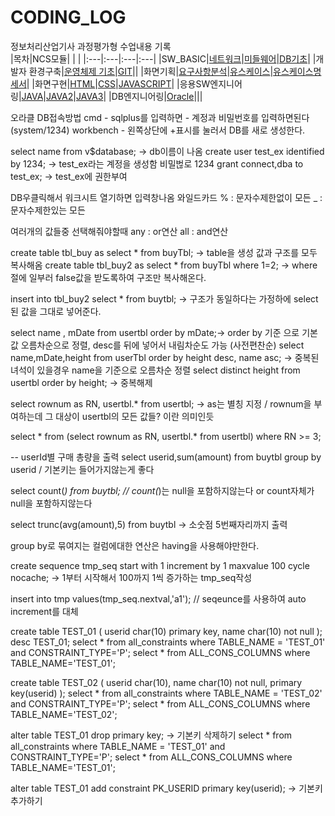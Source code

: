 # CODING_LOG
정보처리산업기사 과정평가형 수업내용 기록 <br>
|목차|NCS모듈| | |
|:---|:---|:---|:---|
|SW_BASIC|[네트워크](./SW_BASIC/네트워크)|[미들웨어](./SW_BASIC/미들웨어)|[DB기초](./SW_BASIC/DB기초)|
|개발자 환경구축|[운영체제 기초](./개발자_환경구축/리눅스)|[GIT](./개발자_환경구축/GIT)||
|화면기획|[요구사항분석](./화면기획/요구사항분석)|[유스케이스](./화면기획/유스케이스)|[유스케이스명세서](./화면기획/유스케이스명세서)|
|화면구현|[HTML](./화면구현/HTML)|[CSS](./화면구현/CSS)|[JAVASCRIPT](./화면구현/JS)|
|응용SW엔지니어링|[JAVA](./프로그래밍언어/JAVA)|[JAVA2](./프로그래밍언어/JAVA2)|[JAVA3](./프로그래밍언어/JAVA3)|
|DB엔지니어링|[Oracle](./DB엔지니어링/ORACLE)|||

오라클 DB접속방법
cmd - sqlplus를 입력하면 - 계정과 비밀번호를 입력하면된다(system/1234)
workbench - 왼쪽상단에 +표시를 눌러서 DB를 새로 생성한다.

select name from v$database; -> db이름이 나옴
create user test_ex identified by 1234; -> test_ex라는 계정을 생성함 비밀벊로 1234
grant connect,dba to test_ex; -> test_ex에 권한부여

DB우클릭해서 워크시트 열기하면 입력창나옴
와일드카드 % : 문자수제한없이 모든
          _ : 문자수제한있는 모든

여러개의 값들중 선택해줘야할때
any : or연산
all : and연산

create table tbl_buy as select * from buyTbl; -> table을 생성 값과 구조를 모두 복사해옴
create table tbl_buy2 as select * from buyTbl where 1=2; -> where절에 일부러 false값을 받도록하여 구조만 복사해온다.

insert into tbl_buy2 select * from buytbl; -> 구조가 동일하다는 가정하에 select된 값을 그대로 넣어준다.

select name , mDate from usertbl order by mDate;-> order by 기준 으로 기본값 오름차순으로 정렬, desc를 뒤에 넣어서 내림차순도 가능 (사전편찬순)
select name,mDate,height from userTbl order by height desc, name asc; -> 중복된 녀석이 있을경우 name을 기준으로 오름차순 정렬
select distinct height from usertbl order by height; -> 중복해제

select rownum as RN, usertbl.* from usertbl; -> as는 별칭 지정 / rownum을 부여하는데 그 대상이 usertbl의 모든 값들? 이란 의미인듯

select * from
(select rownum as RN, usertbl.* from usertbl)
where RN >= 3;

-- userId별 구매 총량을 출력
select userid,sum(amount) from buytbl group by userid / 기본키는 들어가지않는게 좋다

select count(*) from buytbl; // count(*)는 null을 포함하지않는다 or count자체가 null을 포함하지않는다

select trunc(avg(amount),5) from buytbl -> 소숫점 5번째자리까지 출력

group by로 묶여지는 컬럼에대한 연산은 having을 사용해야만한다.

create sequence tmp_seq start with 1 increment by 1 maxvalue 100 cycle nocache; -> 1부터 시작해서 100까지 1씩 증가하는 tmp_seq작성

insert into tmp values(tmp_seq.nextval,'a1');          // seqeunce를 사용하여 auto increment를 대체

create table TEST_01 (
    userid char(10) primary key,
    name char(10) not null
);
desc TEST_01;
select * from all_constraints where TABLE_NAME = 'TEST_01' and CONSTRAINT_TYPE='P';
select * from ALL_CONS_COLUMNS where TABLE_NAME='TEST_01';

create table TEST_02 (
    userid char(10),
    name char(10) not null,
    primary key(userid)
); 
select * from all_constraints where TABLE_NAME = 'TEST_02' and CONSTRAINT_TYPE='P';
select * from ALL_CONS_COLUMNS where TABLE_NAME='TEST_02';

alter table TEST_01 drop primary key; -> 기본키 삭제하기
select * from all_constraints where TABLE_NAME = 'TEST_01' and CONSTRAINT_TYPE='P';
select * from ALL_CONS_COLUMNS where TABLE_NAME='TEST_01';

alter table TEST_01 add constraint PK_USERID primary key(userid); -> 기본키 추가하기


































































































